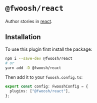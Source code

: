 # `@fwoosh/react`

Author stories in [react](https://reactjs.org).

## Installation

To use this plugin first install the package:

```sh
npm i --save-dev @fwoosh/react
# or
yarn add -D @fwoosh/react
```

Then add it to your `fwoosh.config.ts`:

```ts
export const config: FwooshConfig = {
  plugins: ["@fwoosh/react"],
};
```
